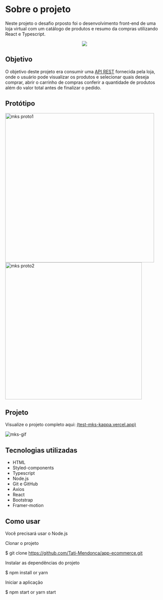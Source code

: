 
# Sobre o projeto

Neste projeto o desafio prposto foi o desenvolvimento front-end de uma loja virtual com um catálogo de produtos e resumo da compras utilizando React e Typescript.

<p align="center">
<img loading="lazy" src="http://img.shields.io/static/v1?label=STATUS&message=EM%20DESENVOLVIMENTO&color=GREEN&style=for-the-badge"/>
</p>

## Objetivo

O objetivo deste projeto era consumir uma <a href="https://mks-frontend-challenge-04811e8151e6.herokuapp.com/api-docs/">API REST<a/> fornecida pela loja, onde o usuário pode visualizar os produtos e selecionar quais deseja comprar, abrir o carrinho de compras conferir a quantidade de produtos além do valor total antes de finalizar o pedido.

## Protótipo
<img width="473" alt="mks proto1" src="https://github.com/Tati-Mendonca/app-ecommerce/assets/97405991/b268fd67-8689-4b07-b63f-533d3eb9277b">

<img width="434" alt="mks proto2" src="https://github.com/Tati-Mendonca/app-ecommerce/assets/97405991/0c562810-9e23-418e-9f1a-1a19bbccfca8">

## Projeto
Visualize o projeto completo aqui: [(test-mks-kappa.vercel.app)](https://test-mks-kappa.vercel.app/)

![mks-gif](https://github.com/Tati-Mendonca/app-ecommerce/assets/97405991/a440153b-5d81-4b4b-9c73-14047161303d)

## Tecnologias utilizadas

- HTML
- Styled-components
- Typescript
- Node.js
- Git e GitHub
- Axios
- React
- Bootstrap
- Framer-motion

## Como usar

Você precisará usar o Node.js

Clonar o projeto

 $ git clone https://github.com/Tati-Mendonca/app-ecommerce.git

Instalar as dependências do projeto

 $ npm install or yarn

Iniciar a aplicação

 $ npm start or yarn start
